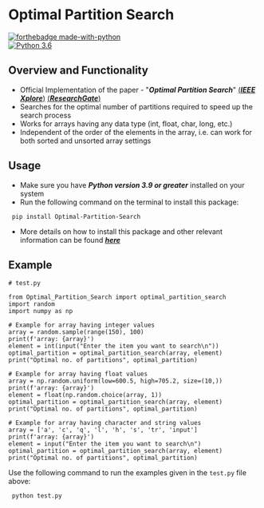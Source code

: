 # Optimal Partition Search 

[![forthebadge made-with-python](http://ForTheBadge.com/images/badges/made-with-python.svg)](https://www.python.org/)                 
[![Python 3.6](https://img.shields.io/badge/python-3.9-blue.svg)](https://www.python.org/downloads/release/python-395/)

## Overview and Functionality

- Official Implementation of the paper - "***Optimal Partition Search***" [(***IEEE Xplore***)](https://ieeexplore.ieee.org/document/8869459) [(***ResearchGate***)](https://www.researchgate.net/publication/336638736_Optimal_Partition_Search)
- Searches for the optimal number of partitions required to speed up the search process
- Works for arrays having any data type (int, float, char, long, etc.)
- Independent of the order of the elements in the array, i.e. can work for both sorted and unsorted array settings

## Usage

- Make sure you have ***Python version 3.9 or greater*** installed on your system
- Run the following command on the terminal to install this package:
 ```
  pip install Optimal-Partition-Search
  ```
- More details on how to install this package and other relevant information can be found [***here***](https://pypi.org/project/Optimal-Partition-Search/0.0.1/)

## Example

 ```
# test.py
 
from Optimal_Partition_Search import optimal_partition_search
import random
import numpy as np

# Example for array having integer values
array = random.sample(range(150), 100)
print(f'array: {array}')
element = int(input("Enter the item you want to search\n"))
optimal_partition = optimal_partition_search(array, element)
print("Optimal no. of partitions", optimal_partition)

# Example for array having float values
array = np.random.uniform(low=600.5, high=705.2, size=(10,))
print(f'array: {array}')
element = float(np.random.choice(array, 1))
optimal_partition = optimal_partition_search(array, element)
print("Optimal no. of partitions", optimal_partition)

# Example for array having character and string values
array = ['a', 'c', 'q', 'l', 'h', 's', 'tr', 'input']
print(f'array: {array}')
element = input("Enter the item you want to search\n")
optimal_partition = optimal_partition_search(array, element)
print("Optimal no. of partitions", optimal_partition)
  ```

Use the following command to run the examples given in the `test.py` file above: 
 ```
  python test.py
 ```
